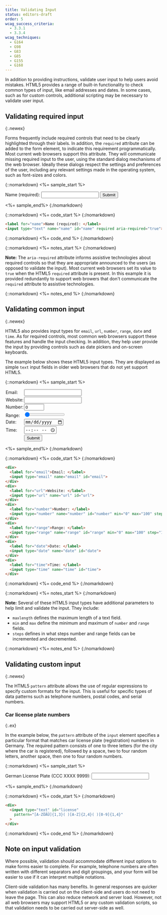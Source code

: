 ```yaml
---
title: Validating Input
status: editors-draft
order: 5
wcag_success_criteria:
  - 3.3.1
  - 3.3.4
wcag_techniques:
  - G164
  - G98
  - G83
  - G85
  - G155
  - G168
---
```


In addition to providing instructions, validate user input to help users avoid mistakes. HTML5 provides a range of built-in functionality to check common types of input, like email addresses and dates. In some cases, such as for custom controls, additional scripting may be necessary to validate user input.

## Validating required input
{:.newex}

Forms frequently include required controls that need to be clearly highlighted through their labels. In addition, the `required` attribute can be added to the form element, to indicate this requirement programmatically. Most current web browsers support this attribute. They will communicate missing required input to the user, using the standard dialog mechanisms of the web browser. Ideally these dialogs respect the settings and preferences of the user, including any relevant settings made in the operating system, such as font-sizes and colors.

{::nomarkdown}
<%= sample_start %>

<form method="post" action="#">
  <div>
    <label for="name">Name (required): </label> <input type="text" name="name" id="name" required aria-required="true">
		<input type="submit" value="Submit">
	</div>
</form>

<%= sample_end%>
{:/nomarkdown}

{::nomarkdown}
<%= code_start %>
{:/nomarkdown}

~~~ html
<label for="name">Name (required): </label>
<input type="text" name="name" id="name" required aria-required="true">
~~~

{::nomarkdown}
<%= code_end %>
{:/nomarkdown}

{::nomarkdown}
<%= notes_start %>
{:/nomarkdown}

**Note:** The `aria-required` attribute informs assistive technologies about required controls so that they are appropriate announced to the users (as opposed to validate the input). Most current web browsers set its value to `true` when the HTML5 `required` attribute is present. In this example it is provided redundantly to support web browers that don't communicate the `required` attribute to assistive technologies.

{::nomarkdown}
<%= notes_end %>
{:/nomarkdown}

## Validating common input
{:.newex}

HTML5 also provides input types for `email`, `url`, `number`, `range`, `date` and `time`. As for required controls, most common web browsers support these features and handle the input checking. In addition, they help user provide the input by providing controls such as date pickers and on-screen keyboards.

The example below shows these HTML5 input types. They are displayed as simple `text` input fields in older web browsers that do not yet support HTML5.

{::nomarkdown}
<%= sample_start %>

<form method="post" action="#" id="valform">
  <div>
    <div><label for="email">Email: </label></div>
    <div><input type="email" name="email" id="email"></div>
  </div>
  <div>
    <div><label for="url">Website: </label></div>
    <div><input type="url" name="url" id="url"></div>
  </div>
  <div>
    <div><label for="number">Number: </label></div>
    <div><input type="number" name="number" id="number" min="0" max="100" step="10" value="0"></div>
  </div>
  <div>
    <div><label for="range">Range: </label></div>
    <div><input type="range" name="range" id="range" min="0" max="100" step="10" value="0"></div>
  </div>
  <div>
    <div><label for="date">Date: </label></div>
    <div><input type="date" name="date" id="date"></div>
  </div>
  <div>
    <div><label for="time">Time: </label></div>
    <div><input type="time" name="time" id="time"></div>
  </div>
  <div>
    <div></div>
    <div><input type="submit" value="Submit"></div>
  </div>
</form>

<style>
  #valform {display:table}
  #valform>div {display:table-row}
  #valform>div>div {display:table-cell; padding: .1em;}
</style>

<%= sample_end%>
{:/nomarkdown}

{::nomarkdown}
<%= code_start %>
{:/nomarkdown}

~~~ html
<div>
  <label for="email">Email: </label>
  <input type="email" name="email" id="email">
</div>
<div>
  <label for="url">Website: </label>
  <input type="url" name="url" id="url">
</div>
<div>
  <label for="number">Number: </label>
  <input type="number" name="number" id="number" min="0" max="100" step="10" value="0">
</div>
<div>
  <label for="range">Range: </label>
  <input type="range" name="range" id="range" min="0" max="100" step="10" value="0">
</div>
<div>
  <label for="date">Date: </label>
  <input type="date" name="date" id="date">
</div>
<div>
  <label for="time">Time: </label>
  <input type="time" name="time" id="time">
</div>
~~~

{::nomarkdown}
<%= code_end %>
{:/nomarkdown}

{::nomarkdown}
<%= notes_start %>
{:/nomarkdown}

**Note:** Several of these HTML5 input types have additional parameters to help limit and validate the input. They include:

* `maxlength` defines the maximum length of a text field.
* `min` and `max` define the minimum and maximum of `number` and `range` fields.
* `steps` defines in what steps number and range fields can be incremented and decremented.

{::nomarkdown}
<%= notes_end %>
{:/nomarkdown}

## Validating custom input
{:.newex}

The HTML5 `pattern` attribute allows the use of regular expressions to specify custom formats for the input. This is useful for specific types of data patterns such as telephone numbers, postal codes, and serial numbers.

### Car license plate numbers
{:.ex}

In the example below, the `pattern` attribute of the `input` element specifies a particular format that matches car license plate (registration) numbers in Germany. The required pattern consists of one to three letters (for the city where the car is registered), followed by a space, two to four random letters, another space, then one to four random numbers.

{::nomarkdown}
<%= sample_start %>

<form method="post" action="#">
  <div>
    <label for="license">German License Plate (CCC XXXX 9999):</label> <input type="text" id="license" pattern="[A-ZÖÄÜ]{1,3}( )[A-Z]{2,4}( )[0-9]{1,4}" />
  </div>
  <div>
  </div>
</form>

<%= sample_end%>
{:/nomarkdown}

{::nomarkdown}
<%= code_start %>
{:/nomarkdown}

~~~ html
<div>
  <input type="text" id="license"
    pattern="[A-ZÖÄÜ]{1,3}( )[A-Z]{2,4}( )[0-9]{1,4}"
  >
</div>
~~~

{::nomarkdown}
<%= code_end %>
{:/nomarkdown}

## Note on input validation

Where possible, validation should accommodate different input options to make forms easier to complete. For example, telephone numbers are often written with different separators and digit groupings, and your form will be easier to use if it can interpret multiple notations.

Client-side validation has many benefits. In general responses are quicker when validation is carried out on the client-side and users do not need to leave the page. This can also reduce network and server load. However, not all web browsers may support HTML5 or any custom validation scripts, so that validation needs to be carried out server-side as well.
